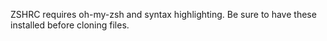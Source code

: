 ZSHRC requires oh-my-zsh and syntax highlighting.  Be sure to have these installed before cloning files.
